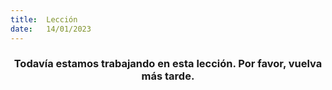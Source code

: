 ```yaml
---
title:  Lección
date:   14/01/2023
---
```


### <center>Todavía estamos trabajando en esta lección. Por favor, vuelva más tarde.</center>